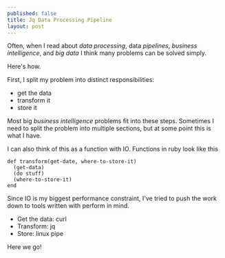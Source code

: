 ```yaml
---
published: false
title: Jq Data Processing Pipeline
layout: post
---
```

Often, when I read about _data processing_, data _pipelines_, _business intelligence_, and _big data_ I think many problems can be solved simply.

Here's how.

First, I split my problem into distinct responsibilities:

* get the data
* transform it
* store it

Most big _business intelligence_ problems fit into these steps. Sometimes I need to split the problem into multiple sections, but at some point this is what I have.

I can also think of this as a function with IO. Functions in ruby look like this 

```
def transform(get-date, where-to-store-it)
  (get-data)
  (do stuff)
  (where-to-store-it)
end
```

Since IO is my biggest performance constraint, I've tried to push the work down to tools written with perform in mind.

* Get the data: curl
* Transform: jq
* Store: linux pipe

Here we go!

